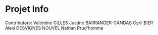 # Projet Info
Contributors:
Valentine GILLES
Justine BARRANGER-CANDAS
Cyril BIER
Alexi DESVIGNES NOUVEL
Nathan Prud'homme
